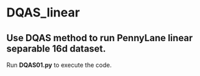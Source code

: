 # DQAS_linear
## Use DQAS method to run PennyLane linear separable 16d dataset.

Run **DQAS01.py** to execute the code.
